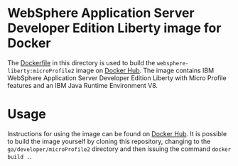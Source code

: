 # WebSphere Application Server Developer Edition Liberty image for Docker

The [Dockerfile](Dockerfile) in this directory is used to build the `websphere-liberty:microProfile2` image on [Docker Hub](https://registry.hub.docker.com/_/websphere-liberty/). The image contains IBM WebSphere Application Server Developer Edition Liberty with Micro Profile features and an IBM Java Runtime Environment V8.

# Usage

Instructions for using the image can be found on [Docker Hub](https://registry.hub.docker.com/_/websphere-liberty/). It is possible to build the image yourself by cloning this repository, changing to the `ga/developer/microProfile2` directory and then issuing the command `docker build .`.
